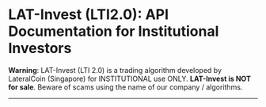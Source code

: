 # LAT-Invest (LTI2.0): API Documentation for Institutional Investors
**Warning**: LAT-Invest (LTI 2.0) is a trading algorithm developed by LateralCoin (Singapore) for INSTITUTIONAL use ONLY. **LAT-Invest is NOT for sale**. Beware of scams using the name of our company / algorithms. 
<hr />

